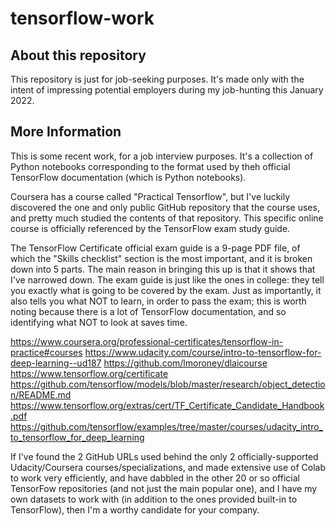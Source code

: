 # tensorflow-work

## About this repository

This repository is just for job-seeking purposes.  It's made only with the intent of impressing potential employers during my job-hunting this January 2022.

## More Information

This is some recent work, for a job interview purposes.  It's a collection of Python notebooks corresponding to the format used by theh official TensorFlow documentation (which is Python notebooks).

Coursera has a course called "Practical Tensorflow", but I've luckily discovered the one and only public GitHub repository that the course uses, and pretty much studied the contents of that repository.  This specific online course is officially referenced by the TensorFlow exam study guide.

The TensorFlow Certificate official exam guide is a 9-page PDF file, of which the "Skills checklist" section is the most important, and it is broken down into 5 parts.  The main reason in bringing this up is that it shows that I've narrowed down.  The exam guide is just like the ones in college: they tell you exactly what is going to be covered by the exam.  Just as importantly, it also tells you what NOT to learn, in order to pass the exam; this is worth noting because there is a lot of TensorFlow documentation, and so identifying what NOT to look at saves time.

https://www.coursera.org/professional-certificates/tensorflow-in-practice#courses
https://www.udacity.com/course/intro-to-tensorflow-for-deep-learning--ud187
https://github.com/lmoroney/dlaicourse
https://www.tensorflow.org/certificate
https://github.com/tensorflow/models/blob/master/research/object_detection/README.md
https://www.tensorflow.org/extras/cert/TF_Certificate_Candidate_Handbook.pdf
https://github.com/tensorflow/examples/tree/master/courses/udacity_intro_to_tensorflow_for_deep_learning

If I've found the 2 GitHub URLs used behind the only 2 officially-supported Udacity/Coursera courses/specializations, and made extensive use of Colab to work very efficiently, and have dabbled in the other 20 or so official TensorFow repositories (and not just the main popular one), and I have my own datasets to work with (in addition to the ones provided built-in to TensorFlow), then I'm a worthy candidate for your company.
